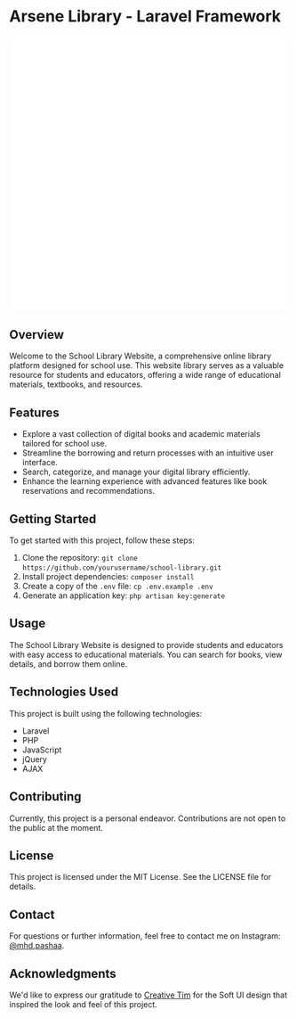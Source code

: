 # Arsene Library - Laravel Framework

![Arsene Lib Logo](public/assets/img/arsene-lib-logo-white.png)

## Overview

Welcome to the School Library Website, a comprehensive online library platform designed for school use. This website library serves as a valuable resource for students and educators, offering a wide range of educational materials, textbooks, and resources.

## Features

- Explore a vast collection of digital books and academic materials tailored for school use.
- Streamline the borrowing and return processes with an intuitive user interface.
- Search, categorize, and manage your digital library efficiently.
- Enhance the learning experience with advanced features like book reservations and recommendations.

## Getting Started

To get started with this project, follow these steps:

1. Clone the repository: `git clone https://github.com/yourusername/school-library.git`
2. Install project dependencies: `composer install`
3. Create a copy of the `.env` file: `cp .env.example .env`
4. Generate an application key: `php artisan key:generate`

## Usage

The School Library Website is designed to provide students and educators with easy access to educational materials. You can search for books, view details, and borrow them online.

## Technologies Used

This project is built using the following technologies:

- Laravel
- PHP
- JavaScript
- jQuery
- AJAX

## Contributing

Currently, this project is a personal endeavor. Contributions are not open to the public at the moment.

## License

This project is licensed under the MIT License. See the LICENSE file for details.

## Contact

For questions or further information, feel free to contact me on Instagram: [@mhd.pashaa](https://www.instagram.com/mhd.pashaa/).

## Acknowledgments

We'd like to express our gratitude to [Creative Tim](https://www.creative-tim.com/product/soft-ui-dashboard) for the Soft UI design that inspired the look and feel of this project.
